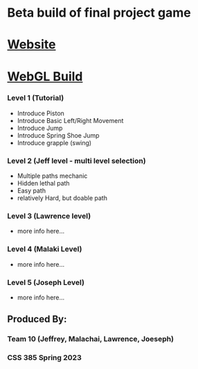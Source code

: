 # Beta build of final project game

# [Website](https://jeffcaruso.github.io/css385-BETA/)

# [WebGL Build](https://jeffcaruso.github.io/css385-SpringRunners/JeffMasterBuild/)


### Level 1 (Tutorial)
- Introduce Piston
- Introduce Basic Left/Right Movement
- Introduce Jump
- Introduce Spring Shoe Jump
- Introduce grapple (swing)

### Level 2 (Jeff level - multi level selection)
- Multiple paths mechanic
- Hidden lethal path
- Easy path
- relatively Hard, but doable path

### Level 3 (Lawrence level)
- more info here...

### Level 4 (Malaki Level)
- more info here...


### Level 5 (Joseph Level)
- more info here...


## Produced By:
### Team 10 (Jeffrey, Malachai, Lawrence, Joeseph)
### CSS 385 Spring 2023
